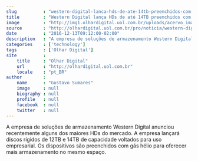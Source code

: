 ```yaml
---
slug          : "western-digital-lanca-hds-de-ate-14tb-preenchidos-com-helio"
title         : "Western Digital lança HDs de até 14TB preenchidos com hélio"
image         : "http://img1.olhardigital.uol.com.br/uploads/acervo_imagens/2016/12/20161213100025_660_420.jpg"
source        : "http://olhardigital.uol.com.br/pro/noticia/western-digital-lanca-hds-de-ate-14tb-preenchidos-com-helio/64607"
date          : "2016-12-13T09:12:00-02:00"
description   : "A empresa de soluções de armazenamento Western Digital anunciou recentemente alguns dos maiores HDs do mercado. A empresa lançará discos rígidos de 12TB e 14TB de capacidade voltados para uso empresarial. Os dispositivos são preenchidos com gás hélio para oferecer mais armazenamento no mesmo espaço."
categories    : ['technology']
tags          : ['Olhar Digital']
site          :
    title     : "Olhar Digital"
    url       : "http://olhardigital.uol.com.br"
    locale    : "pt_BR"
author        :
    name      : "Gustavo Sumares"
    image     : null
    biography : null
    profile   : null
    facebook  : null
    twitter   : null
---
```


A empresa de soluções de armazenamento Western Digital anunciou recentemente alguns dos maiores HDs do mercado. A empresa lançará discos rígidos de 12TB e 14TB de capacidade voltados para uso empresarial. Os dispositivos são preenchidos com gás hélio para oferecer mais armazenamento no mesmo espaço.
